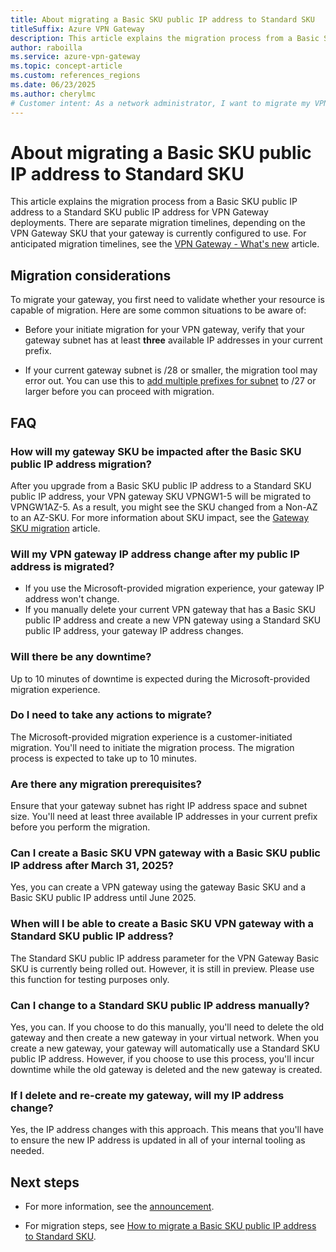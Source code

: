 ```yaml
---
title: About migrating a Basic SKU public IP address to Standard SKU
titleSuffix: Azure VPN Gateway
description: This article explains the migration process from a Basic SKU public IP address to a Standard SKU public IP address for VPN Gateway deployments that are currently using a Basic SKU public IP address. This doesn't pertain to deployments that are already using a Standard SKU public IP address.
author: raboilla
ms.service: azure-vpn-gateway
ms.topic: concept-article
ms.custom: references_regions
ms.date: 06/23/2025
ms.author: cherylmc
# Customer intent: As a network administrator, I want to migrate my VPN Gateway from a Basic SKU public IP address to a Standard SKU, so that I can ensure continued service and optimize performance as Basic SKU is phased out.
---
```


# About migrating a Basic SKU public IP address to Standard SKU

This article explains the migration process from a Basic SKU public IP address to a Standard SKU public IP address for VPN Gateway deployments. There are separate migration timelines, depending on the VPN Gateway SKU that your gateway is currently configured to use. For anticipated migration timelines, see the [VPN Gateway - What's new](whats-new.md) article.

## <a name="considerations"></a>Migration considerations

To migrate your gateway, you first need to validate whether your resource is capable of migration. Here are some common situations to be aware of:

* Before your initiate migration for your VPN gateway, verify that your gateway subnet has at least **three** available IP addresses in your current prefix.
  
* If your current gateway subnet is /28 or smaller, the migration tool may error out. You can use this to [add multiple prefixes for subnet](../virtual-network/how-to-multiple-prefixes-subnet.md) to /27 or larger before you can proceed with migration.



## FAQ

### How will my gateway SKU be impacted after the Basic SKU public IP address migration?

After you upgrade from a Basic SKU public IP address to a Standard SKU public IP address, your VPN gateway SKU VPNGW1-5 will be migrated to VPNGW1AZ-5. As a result, you might see the SKU changed from a Non-AZ to an AZ-SKU. For more information about SKU impact, see the [Gateway SKU migration](gateway-sku-consolidation.md) article.

### Will my VPN gateway IP address change after my public IP address is migrated?

* If you use the Microsoft-provided migration experience, your gateway IP address won't change.
* If you manually delete your current VPN gateway that has a Basic SKU public IP address and create a new VPN gateway using a Standard SKU public IP address, your gateway IP address changes.

### Will there be any downtime?

Up to 10 minutes of downtime is expected during the Microsoft-provided migration experience.

### Do I need to take any actions to migrate?

The Microsoft-provided migration experience is a customer-initiated migration. You'll need to initiate the migration process. The migration process is expected to take up to 10 minutes.

### Are there any migration prerequisites?

Ensure that your gateway subnet has right IP address space and subnet size. You'll need at least three available IP addresses in your current prefix before you perform the migration.

### Can I create a Basic SKU VPN gateway with a Basic SKU public IP address after March 31, 2025?

Yes, you can create a VPN gateway using the gateway Basic SKU and a Basic SKU public IP address until June 2025.

### When will I be able to create a Basic SKU VPN gateway with a Standard SKU public IP address?

The Standard SKU public IP address parameter for the VPN Gateway Basic SKU is currently being rolled out. However, it is still in preview. Please use this function for testing purposes only.

### Can I change to a Standard SKU public IP address manually?

Yes, you can. If you choose to do this manually, you'll need to delete the old gateway and then create a new gateway in your virtual network. When you create a new gateway, your gateway will automatically use a Standard SKU public IP address. However, if you choose to use this process, you'll incur downtime while the old gateway is deleted and the new gateway is created.

### If I delete and re-create my gateway, will my IP address change?

Yes, the IP address changes with this approach. This means that you'll have to ensure the new IP address is updated in all of your internal tooling as needed.

## Next steps

* For more information, see the [announcement](https://azure.microsoft.com/updates?id=upgrade-to-standard-sku-public-ip-addresses-in-azure-by-30-september-2025-basic-sku-will-be-retired).

* For migration steps, see [How to migrate a Basic SKU public IP address to Standard SKU](basic-public-ip-migrate-howto.md).
